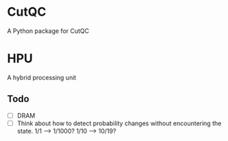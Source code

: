 # CutQC
A Python package for CutQC

# HPU
A hybrid processing unit
## Todo
- [ ] DRAM
- [ ] Think about how to detect probability changes without encountering the state. 1/1 --> 1/1000? 1/10 --> 10/19?